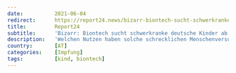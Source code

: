 ```yaml
---
date:          2021-06-04
redirect:      https://report24.news/bizarr-biontech-sucht-schwerkranke-deutsche-kinder-ab-2-jahren-fuer-dreifach-impfstudie/
title:         Report24
subtitle:      'Bizarr: Biontech sucht schwerkranke deutsche Kinder ab 2 Jahren für Dreifach-Impfstudie'
description:   'Welchen Nutzen haben solche schrecklichen Menschenversuche für den Rest der Bevölkerung?'
country:       [AT]
categories:    [Impfung]
tags:          [kind, biontech]
---
```

